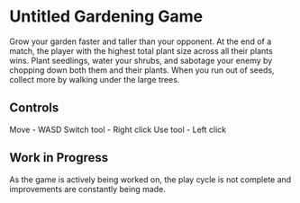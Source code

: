# Untitled Gardening Game

Grow your garden faster and taller than your opponent. At the end of a match, the player with the highest total plant size across all their plants wins. Plant seedlings, water your shrubs, and sabotage your enemy by chopping down both them and their plants. When you run out of seeds, collect more by walking under the large trees.

## Controls
Move - WASD
Switch tool - Right click
Use tool - Left click

## Work in Progress

As the game is actively being worked on, the play cycle is not complete and improvements are constantly being made.
